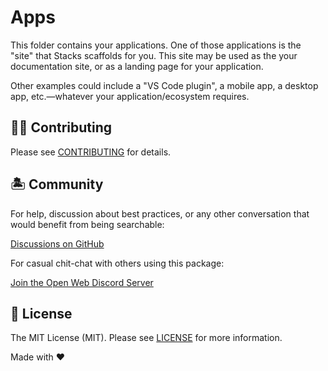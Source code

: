 # Apps

This folder contains your applications. One of those applications is the "site" that Stacks scaffolds for you. This site may be used as the your documentation site, or as a landing page for your application.

Other examples could include a "VS Code plugin", a mobile app, a desktop app, etc.—whatever your application/ecosystem requires.

## 💪🏼 Contributing

Please see [CONTRIBUTING](.github/CONTRIBUTING.md) for details.

## 🏝 Community

For help, discussion about best practices, or any other conversation that would benefit from being searchable:

[Discussions on GitHub](https://github.com/ow3org/stacks/discussions)

For casual chit-chat with others using this package:

[Join the Open Web Discord Server](https://discord.ow3.org)

## 📄 License

The MIT License (MIT). Please see [LICENSE](../LICENSE.md) for more information.

Made with ❤️
